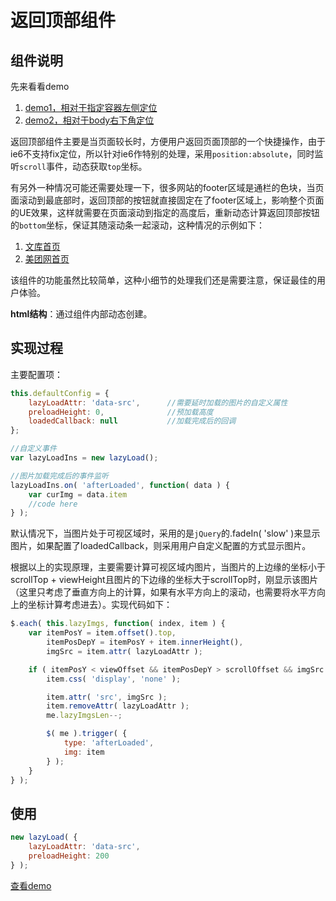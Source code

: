 # 返回顶部组件

## 组件说明

先来看看demo

1. [demo1，相对于指定容器左侧定位](http://zhangchen2397.github.io/component/goto_top/demo/)
2. [demo2，相对于body右下角定位](http://zhangchen2397.github.io/component/goto_top/demo/demo2.html)

返回顶部组件主要是当页面较长时，方便用户返回页面顶部的一个快捷操作，由于ie6不支持fix定位，所以针对ie6作特别的处理，采用`position:absolute`，同时监听`scroll`事件，动态获取`top`坐标。

有另外一种情况可能还需要处理一下，很多网站的footer区域是通栏的色块，当页面滚动到最底部时，返回顶部的按钮就直接固定在了footer区域上，影响整个页面的UE效果，这样就需要在页面滚动到指定的高度后，重新动态计算返回顶部按钮的`bottom`坐标，保证其随滚动条一起滚动，这种情况的示例如下：

1. [文库首页](http://wenku.baidu.com)
2. [美团网首页](http://www.meituan.com)

该组件的功能虽然比较简单，这种小细节的处理我们还是需要注意，保证最佳的用户体验。

**html结构**：通过组件内部动态创建。

## 实现过程

主要配置项：
```javascript
this.defaultConfig = {
    lazyLoadAttr: 'data-src',      //需要延时加载的图片的自定义属性
    preloadHeight: 0,              //预加载高度
    loadedCallback: null           //加载完成后的回调
};

//自定义事件
var lazyLoadIns = new lazyLoad();

//图片加载完成后的事件监听
lazyLoadIns.on( 'afterLoaded', function( data ) {
    var curImg = data.item
    //code here
} );
```

默认情况下，当图片处于可视区域时，采用的是`jQuery`的.fadeIn( 'slow' )来显示图片，如果配置了loadedCallback，则采用用户自定义配置的方式显示图片。

根据以上的实现原理，主要需要计算可视区域内图片，当图片的上边缘的坐标小于scrollTop + viewHeight且图片的下边缘的坐标大于scrollTop时，刚显示该图片（这里只考虑了垂直方向上的计算，如果有水平方向上的滚动，也需要将水平方向上的坐标计算考虑进去）。实现代码如下：

```javascript
$.each( this.lazyImgs, function( index, item ) {
    var itemPosY = item.offset().top,
        itemPosDepY = itemPosY + item.innerHeight(),
        imgSrc = item.attr( lazyLoadAttr );

    if ( itemPosY < viewOffset && itemPosDepY > scrollOffset && imgSrc ) {
        item.css( 'display', 'none' );

        item.attr( 'src', imgSrc );
        item.removeAttr( lazyLoadAttr );
        me.lazyImgsLen--;

        $( me ).trigger( {
            type: 'afterLoaded',
            img: item
        } );
    }
} );
```

## 使用

```javascript
new lazyLoad( {
    lazyLoadAttr: 'data-src',
    preloadHeight: 200
} );
```

[查看demo](http://zhangchen2397.github.io/component/lazy_load/demo/)